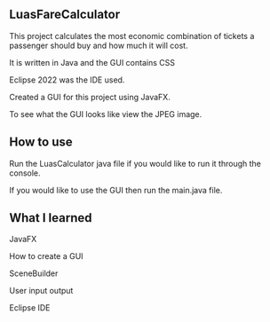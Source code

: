 ## LuasFareCalculator
This project calculates the most economic combination of tickets a passenger should buy and 
how much it will cost.

It is written in Java and the GUI contains CSS

Eclipse 2022 was the IDE used. 

Created a GUI for this project using JavaFX.

To see what the GUI looks like view the JPEG image.

## How to use
Run the LuasCalculator java file if you would like to run it through the console.

If you would like to use the GUI then run the main.java file.

## What I learned
JavaFX

How to create a GUI

SceneBuilder

User input output

Eclipse IDE




